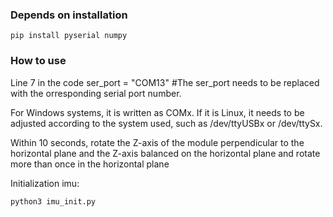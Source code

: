 ### Depends on installation
    pip install pyserial numpy 
### How to use
Line 7 in the code ser_port = "COM13"  #The ser_port needs to be replaced with the orresponding serial port number. 

For Windows systems, it is written as COMx. If it is Linux, it needs to be adjusted according to the system used, such as /dev/ttyUSBx or /dev/ttySx.

Within 10 seconds, rotate the Z-axis of the module perpendicular to the horizontal plane and the Z-axis balanced on the horizontal plane and rotate more than once in the horizontal plane

Initialization imu:

    python3 imu_init.py